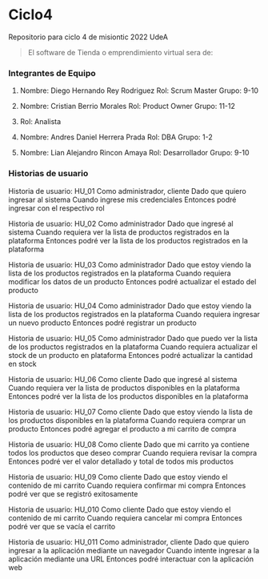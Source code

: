 # Ciclo4
Repositorio para ciclo 4 de misiontic 2022 UdeA

> El software de Tienda o emprendimiento virtual sera de:


### Integrantes de Equipo ###

1.  Nombre: Diego Hernando Rey Rodriguez
    Rol: Scrum Master 
    Grupo: 9-10

2.  Nombre: Cristian Berrio Morales
    Rol: Product Owner
    Grupo: 11-12

3.  Rol: Analista

4.  Nombre: Andres Daniel Herrera Prada 
    Rol: DBA 
    Grupo: 1-2
    
5.  Nombre: Lian Alejandro Rincon Amaya
    Rol: Desarrollador
    Grupo: 9-10


### Historias de usuario ###

Historia de usuario: HU_01
Como administrador, cliente
Dado que quiero ingresar al sistema
Cuando ingrese mis credenciales
Entonces podré ingresar con el respectivo rol

Historia de usuario: HU_02
Como administrador
Dado que ingresé al sistema
Cuando requiera ver la lista de productos registrados en la plataforma
Entonces podré ver la lista de los productos registrados en la plataforma

Historia de usuario: HU_03
Como administrador
Dado que estoy viendo la lista de los productos registrados en la plataforma
Cuando requiera modificar los datos de un producto
Entonces podré actualizar el estado del producto

Historia de usuario: HU_04
Como administrador
Dado que estoy viendo la lista de los productos registrados en la plataforma
Cuando requiera ingresar un nuevo producto
Entonces podré registrar un producto

Historia de usuario: HU_05
Como administrador
Dado que puedo ver la lista de los productos registrados en la plataforma
Cuando requiera actualizar el stock de un producto en plataforma
Entonces podré actualizar la cantidad en stock

Historia de usuario: HU_06
Como cliente
Dado que ingresé al sistema
Cuando requiera ver la lista de productos disponibles en la plataforma
Entonces podré ver la lista de los productos disponibles en la plataforma

Historia de usuario: HU_07
Como cliente
Dado que estoy viendo la lista de los productos disponibles en la plataforma
Cuando requiera comprar un producto
Entonces podré agregar el producto a mi carrito de compra

Historia de usuario: HU_08
Como cliente
Dado que mi carrito ya contiene todos los productos que deseo comprar
Cuando requiera revisar la compra
Entonces podré ver el valor detallado y total de todos mis productos

Historia de usuario: HU_09
Como cliente
Dado que estoy viendo el contenido de mi carrito
Cuando requiera confirmar mi compra
Entonces podré ver que se registró exitosamente

Historia de usuario: HU_010
Como cliente
Dado que estoy viendo el contenido de mi carrito
Cuando requiera cancelar mi compra
Entonces podré ver que se vacía el carrito

Historia de usuario: HU_011
Como administrador, cliente
Dado que quiero ingresar a la aplicación mediante un navegador
Cuando intente ingresar a la aplicación mediante una URL
Entonces podré interactuar con la aplicación web